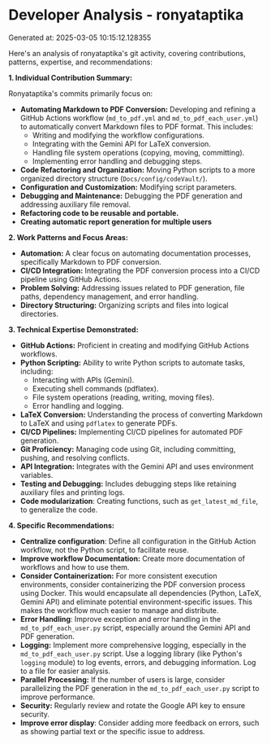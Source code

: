 # Developer Analysis - ronyataptika
Generated at: 2025-03-05 10:15:12.128355

Here's an analysis of ronyataptika's git activity, covering contributions, patterns, expertise, and recommendations:

**1. Individual Contribution Summary:**

Ronyataptika's commits primarily focus on:

*   **Automating Markdown to PDF Conversion:** Developing and refining a GitHub Actions workflow (`md_to_pdf.yml` and `md_to_pdf_each_user.yml`) to automatically convert Markdown files to PDF format. This includes:
    *   Writing and modifying the workflow configurations.
    *   Integrating with the Gemini API for LaTeX conversion.
    *   Handling file system operations (copying, moving, committing).
    *   Implementing error handling and debugging steps.
*   **Code Refactoring and Organization:** Moving Python scripts to a more organized directory structure (`Docs/config/codeVault/`).
*   **Configuration and Customization:** Modifying script parameters.
*   **Debugging and Maintenance:** Debugging the PDF generation and addressing auxiliary file removal.
*   **Refactoring code to be reusable and portable.**
*   **Creating automatic report generation for multiple users**

**2. Work Patterns and Focus Areas:**

*   **Automation:** A clear focus on automating documentation processes, specifically Markdown to PDF conversion.
*   **CI/CD Integration:** Integrating the PDF conversion process into a CI/CD pipeline using GitHub Actions.
*   **Problem Solving:** Addressing issues related to PDF generation, file paths, dependency management, and error handling.
*   **Directory Structuring:** Organizing scripts and files into logical directories.

**3. Technical Expertise Demonstrated:**

*   **GitHub Actions:** Proficient in creating and modifying GitHub Actions workflows.
*   **Python Scripting:** Ability to write Python scripts to automate tasks, including:
    *   Interacting with APIs (Gemini).
    *   Executing shell commands (pdflatex).
    *   File system operations (reading, writing, moving files).
    *   Error handling and logging.
*   **LaTeX Conversion:** Understanding the process of converting Markdown to LaTeX and using `pdflatex` to generate PDFs.
*   **CI/CD Pipelines:** Implementing CI/CD pipelines for automated PDF generation.
*   **Git Proficiency:** Managing code using Git, including committing, pushing, and resolving conflicts.
*   **API Integration:** Integrates with the Gemini API and uses environment variables.
*   **Testing and Debugging:** Includes debugging steps like retaining auxiliary files and printing logs.
*   **Code modularization**: Creating functions, such as `get_latest_md_file`, to generalize the code.

**4. Specific Recommendations:**

*   **Centralize configuration**: Define all configuration in the GitHub Action workflow, not the Python script, to facilitate reuse.
*   **Improve workflow Documentation:** Create more documentation of workflows and how to use them.
*   **Consider Containerization:**  For more consistent execution environments, consider containerizing the PDF conversion process using Docker. This would encapsulate all dependencies (Python, LaTeX, Gemini API) and eliminate potential environment-specific issues. This makes the workflow much easier to manage and distribute.
*   **Error Handling**: Improve exception and error handling in the `md_to_pdf_each_user.py` script, especially around the Gemini API and PDF generation.
*   **Logging:** Implement more comprehensive logging, especially in the `md_to_pdf_each_user.py` script. Use a logging library (like Python's `logging` module) to log events, errors, and debugging information. Log to a file for easier analysis.
*   **Parallel Processing:** If the number of users is large, consider parallelizing the PDF generation in the `md_to_pdf_each_user.py` script to improve performance.
*   **Security:** Regularly review and rotate the Google API key to ensure security.
*   **Improve error display**: Consider adding more feedback on errors, such as showing partial text or the specific issue to address.


